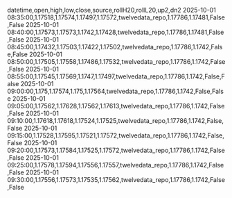 datetime,open,high,low,close,source,rollH20,rollL20,up2,dn2
2025-10-01 08:35:00,1.17518,1.17574,1.17497,1.17572,twelvedata_repo,1.17786,1.17481,False,False
2025-10-01 08:40:00,1.17573,1.17573,1.1742,1.17428,twelvedata_repo,1.17786,1.17481,False,False
2025-10-01 08:45:00,1.17432,1.17503,1.17422,1.17502,twelvedata_repo,1.17786,1.1742,False,False
2025-10-01 08:50:00,1.17505,1.17558,1.17486,1.17532,twelvedata_repo,1.17786,1.1742,False,False
2025-10-01 08:55:00,1.17545,1.17569,1.1747,1.17497,twelvedata_repo,1.17786,1.1742,False,False
2025-10-01 09:00:00,1.175,1.17574,1.175,1.17564,twelvedata_repo,1.17786,1.1742,False,False
2025-10-01 09:05:00,1.17562,1.17628,1.17562,1.17613,twelvedata_repo,1.17786,1.1742,False,False
2025-10-01 09:10:00,1.17618,1.17618,1.17524,1.17525,twelvedata_repo,1.17786,1.1742,False,False
2025-10-01 09:15:00,1.17528,1.17595,1.17521,1.17572,twelvedata_repo,1.17786,1.1742,False,False
2025-10-01 09:20:00,1.17573,1.17584,1.17525,1.17572,twelvedata_repo,1.17786,1.1742,False,False
2025-10-01 09:25:00,1.17578,1.17594,1.17556,1.17557,twelvedata_repo,1.17786,1.1742,False,False
2025-10-01 09:30:00,1.17556,1.17573,1.17535,1.17562,twelvedata_repo,1.17786,1.1742,False,False

